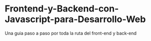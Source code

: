# Frontend-y-Backend-con-Javascript-para-Desarrollo-Web
Una guia paso a paso por toda la ruta del front-end y back-end
